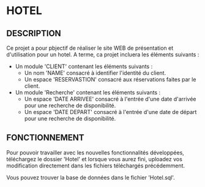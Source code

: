 # HOTEL

## DESCRIPTION

Ce projet a pour pbjectif de réaliser le site WEB de présentation et d'utilisation pour un hotel.
A terme, ca projet incluera les éléments suivants :

- Un module 'CLIENT' contenant les éléments suivants :
  - Un nom 'NAME' consacré à identifier l'identité du client.
  - Un espace 'RESERVASTION' consacré aux réservations faites par le client.
- Un module 'Recherche' contenant les éléments suivants :
  - Un espace 'DATE ARRIVEE' consacré à l'entrée d'une date d'arrivée pour une recherche de disponibilité.
  - Un espace 'DATE DEPART' consacré à l'entrée d'une date de départ pour une recherche de disponibilité.

## FONCTIONNEMENT

Pour pouvoir travailler avec les nouvelles fonctionnalités développées, téléchargez le dossier 'Hotel' et lorsque vous aurez fini, uploadez vos modification directement dans les fichiers téléchargés précédemment.

Vous pouvez trouver la base de données dans le fichier 'Hotel.sql'.
